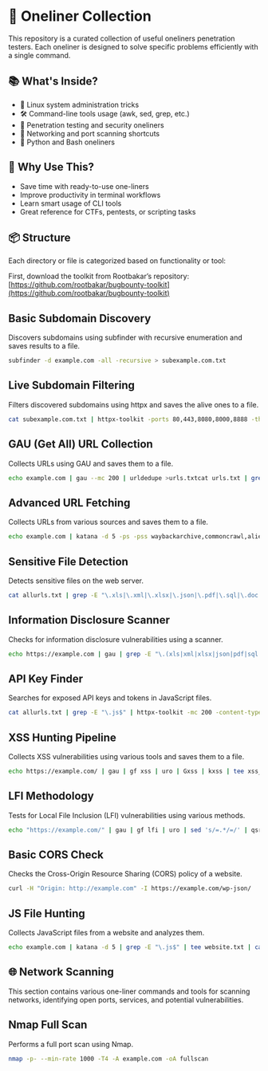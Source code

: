 # 🔧 Oneliner Collection

This repository is a curated collection of useful oneliners penetration testers. Each oneliner is designed to solve specific problems efficiently with a single command.

## 📚 What's Inside?

- 🐧 Linux system administration tricks  
- 🛠️ Command-line tools usage (awk, sed, grep, etc.)  
- 🧪 Penetration testing and security oneliners  
- 📡 Networking and port scanning shortcuts  
- 🐍 Python and Bash oneliners   

## 🚀 Why Use This?

- Save time with ready-to-use one-liners  
- Improve productivity in terminal workflows  
- Learn smart usage of CLI tools  
- Great reference for CTFs, pentests, or scripting tasks  

## 📦 Structure

Each directory or file is categorized based on functionality or tool:

First, download the toolkit from Rootbakar’s repository: [https://github.com/rootbakar/bugbounty-toolkit](https://github.com/rootbakar/bugbounty-toolkit)

## Basic Subdomain Discovery
Discovers subdomains using subfinder with recursive enumeration and saves results to a file.
```bash
subfinder -d example.com -all -recursive > subexample.com.txt
```
## Live Subdomain Filtering
Filters discovered subdomains using httpx and saves the alive ones to a file.
```bash
cat subexample.com.txt | httpx-toolkit -ports 80,443,8080,8000,8888 -threads 200 > subexample.coms_alive.txt
```
## GAU (Get All) URL Collection
Collects URLs using GAU and saves them to a file.
```bash
echo example.com | gau --mc 200 | urldedupe >urls.txtcat urls.txt | grep -E ".php|.asp|.aspx|.jspx|.jsp" | grep '=' | sort > output.txtcat output.txt | sed 's/=.*/=/' >final.txt
```
## Advanced URL Fetching
Collects URLs from various sources and saves them to a file.
```bash
echo example.com | katana -d 5 -ps -pss waybackarchive,commoncrawl,alienvault -f qurl | urldedupe >output.txtkatana -u https://example.com -d 5 | grep '=' | urldedupe | anew output.txtcat output.txt | sed 's/=.*/=/' >final.txt
```
## Sensitive File Detection
Detects sensitive files on the web server.
```bash
cat allurls.txt | grep -E "\.xls|\.xml|\.xlsx|\.json|\.pdf|\.sql|\.doc|\.docx|\.pptx|\.txt|\.zip|\.tar\.gz|\.tgz|\.bak|\.7z|\.rar|\.log|\.cache|\.secret|\.db|\.backup|\.yml|\.gz|\.config|\.csv|\.yaml|\.md|\.md5"
```
## Information Disclosure Scanner
Checks for information disclosure vulnerabilities using a scanner.
```bash
echo https://example.com | gau | grep -E "\.(xls|xml|xlsx|json|pdf|sql|doc|docx|pptx|txt|zip|tar\.gz|tgz|bak|7z|rar|log|cache|secret|db|backup|yml|gz|config|csv|yaml|md|md5|tar|xz|7zip|p12|pem|key|crt|csr|sh|pl|py|java|class|jar|war|ear|sqlitedb|sqlite3|dbf|db3|accdb|mdb|sqlcipher|gitignore|env|ini|conf|properties|plist|cfg)$"
```
## API Key Finder
Searches for exposed API keys and tokens in JavaScript files.
```bash
cat allurls.txt | grep -E "\.js$" | httpx-toolkit -mc 200 -content-type | grep -E "application/javascript|text/javascript" | cut -d' ' -f1 | xargs -I% curl -s % | grep -E "(API_KEY|api_key|apikey|secret|token|password)"
```
## XSS Hunting Pipeline
Collects XSS vulnerabilities using various tools and saves them to a file.
```bash
echo https://example.com/ | gau | gf xss | uro | Gxss | kxss | tee xss_output.txt
```
## LFI Methodology
Tests for Local File Inclusion (LFI) vulnerabilities using various methods.
```bash
echo "https://example.com/" | gau | gf lfi | uro | sed 's/=.*/=/' | qsreplace "FUZZ" | sort -u | xargs -I{} ffuf -u {} -w payloads/lfi.txt -c -mr "root:(x|\*|\$[^\:]*):0:0:" -v
```
## Basic CORS Check
Checks the Cross-Origin Resource Sharing (CORS) policy of a website.
```bash
curl -H "Origin: http://example.com" -I https://example.com/wp-json/
```
## JS File Hunting
Collects JavaScript files from a website and analyzes them.
```bash
echo example.com | katana -d 5 | grep -E "\.js$" | tee website.txt | cat website.txt nuclei -t /path/to/nuclei-templates/http/exposures/ -c 30
```

## 🌐 Network Scanning
This section contains various one-liner commands and tools for scanning networks, identifying open ports, services, and potential vulnerabilities.

## Nmap Full Scan
Performs a full port scan using Nmap.
```bash
nmap -p- --min-rate 1000 -T4 -A example.com -oA fullscan
```


